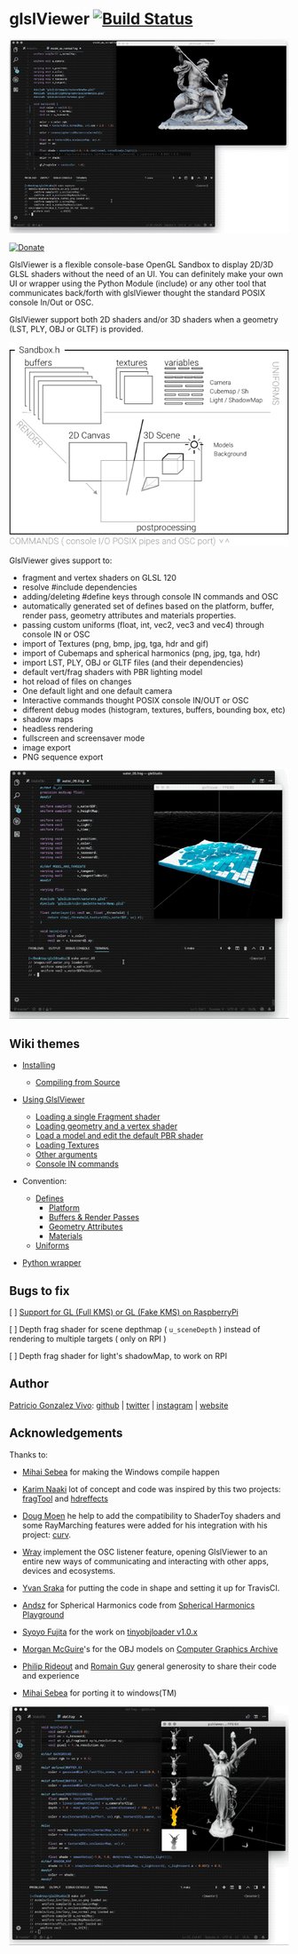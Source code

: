 # glslViewer [![Build Status](https://travis-ci.org/patriciogonzalezvivo/glslViewer.svg?branch=master)](https://travis-ci.org/patriciogonzalezvivo/glslViewer)

![](images/00.gif)

[![Donate](https://www.paypalobjects.com/en_US/i/btn/btn_donate_SM.gif)](https://www.paypal.com/cgi-bin/webscr?cmd=_s-xclick&hosted_button_id=4BQMKQJDQ9XH6)

GlslViewer is a flexible console-base OpenGL Sandbox to display 2D/3D GLSL shaders without the need of an UI. You can definitely make your own UI or wrapper using the Python Module (include) or any other tool that communicates back/forth with glslViewer thought the standard POSIX console In/Out or OSC.

GlslViewer support both 2D shaders and/or 3D shaders when a geometry (LST, PLY, OBJ or GLTF) is provided.

![](images/scene.png)

GlslViewer gives support to:

* fragment and vertex shaders on GLSL 120
* resolve #include dependencies
* adding/deleting #define keys through console IN commands and OSC
* automatically generated set of defines based on the platform, buffer, render pass, geometry attributes and materials properties.
* passing custom uniforms (float, int, vec2, vec3 and vec4) through console IN or OSC
* import of Textures (png, bmp, jpg, tga, hdr and gif)
* import of Cubemaps and spherical harmonics (png, jpg, tga, hdr)
* import LST, PLY, OBJ or GLTF files (and their dependencies)
* default vert/frag shaders with PBR lighting model
* hot reload of files on changes
* One default light and one default camera
* Interactive commands thought POSIX console IN/OUT or OSC
* different debug modes (histogram, textures, buffers, bounding box, etc)
* shadow maps
* headless rendering
* fullscreen and screensaver mode
* image export
* PNG sequence export

![](images/01.gif)

## Wiki themes

* [Installing](https://github.com/patriciogonzalezvivo/glslViewer/wiki/Installing)
    * [Compiling from Source](https://github.com/patriciogonzalezvivo/glslViewer/wiki/Compiling)

* [Using GlslViewer](https://github.com/patriciogonzalezvivo/glslViewer/wiki/Using-GlslViewer)
    * [Loading a single Fragment shader](https://github.com/patriciogonzalezvivo/glslViewer/wiki/Using-GlslViewer#1-loading-a-single-fragment-shader)
    * [Loading geometry and a vertex shader](https://github.com/patriciogonzalezvivo/glslViewer/wiki/Using-GlslViewer#2-loading-geometry-and-a-vertex-shader)
    * [Load a model and edit the default PBR shader](https://github.com/patriciogonzalezvivo/glslViewer/wiki/Using-GlslViewer#21-load-a-model-and-edit-the-default-pbr-shader)
    * [Loading Textures](https://github.com/patriciogonzalezvivo/glslViewer/wiki/Using-GlslViewer#3-loading-textures)
    * [Other arguments](https://github.com/patriciogonzalezvivo/glslViewer/wiki/Using-GlslViewer#4-other-arguments)
    * [Console IN commands](https://github.com/patriciogonzalezvivo/glslViewer/wiki/Using-GlslViewer#console-in-commands)

* Convention: 
    * [Defines](https://github.com/patriciogonzalezvivo/glslViewer/wiki/GlslViewer-DEFINES)
         * [Platform](https://github.com/patriciogonzalezvivo/glslViewer/wiki/GlslViewer-DEFINES#platform-defines)
         * [Buffers & Render Passes](https://github.com/patriciogonzalezvivo/glslViewer/wiki/GlslViewer-DEFINES#buffers-and-render-passes)
         * [Geometry Attributes](https://github.com/patriciogonzalezvivo/glslViewer/wiki/GlslViewer-DEFINES#geometry-defines)
         * [Materials](https://github.com/patriciogonzalezvivo/glslViewer/wiki/GlslViewer-DEFINES#material-defines)
    * [Uniforms](https://github.com/patriciogonzalezvivo/glslViewer/wiki/GlslViewer-UNIFORMS)

* [Python wrapper](https://github.com/patriciogonzalezvivo/glslViewer/wiki/Python-wrapper-for-GlslViewer)

## Bugs to fix

[ ] [Support for GL (Full KMS) or GL (Fake KMS) on RaspberryPi](https://github.com/patriciogonzalezvivo/glslViewer/issues/135)

[ ] Depth frag shader for scene depthmap  ( `u_sceneDepth` ) instead of rendering to multiple targets ( only on RPI )

[ ] Depth frag shader for light's shadowMap, to work on RPI


## Author

[Patricio Gonzalez Vivo](https://twitter.com/patriciogv): [github](https://github.com/patriciogonzalezvivo) | [twitter](https://twitter.com/patriciogv) | [instagram](https://www.instagram.com/patriciogonzalezvivo/) | [website](http://patricio.io)


## Acknowledgements

Thanks to:

* [Mihai Sebea](https://twitter.com/mihai_sebea) for making the Windows compile happen

* [Karim Naaki](http://karim.naaji.fr/) lot of concept and code was inspired by this two projects: [fragTool](https://github.com/karimnaaji/fragtool) and [hdreffects](https://github.com/karimnaaji/hdreffects)

* [Doug Moen](https://github.com/doug-moen) he help to add the compatibility to ShaderToy shaders and some RayMarching features were added for his integration with his project: [curv](https://github.com/doug-moen/curv).

* [Wray](https://twitter.com/wraybowling) implement the OSC listener feature, opening GlslViewer to an entire new ways of communicating and interacting with other apps, devices and ecosystems.

* [Yvan Sraka](https://github.com/yvan-sraka) for putting the code in shape and setting it up for TravisCI.

* [Andsz](http://andsz.de/) for Spherical Harmonics code from [Spherical Harmonics Playground](https://github.com/ands/spherical_harmonics_playground/)

* [Syoyo Fujita](syoyo.wordpress.com) for the work on [tinyobjloader v1.0.x](https://github.com/syoyo/tinyobjloader)

* [Morgan McGuire](https://casual-effects.com)'s for the OBJ models on [Computer Graphics Archive](https://casual-effects.com/data)

* [Philip Rideout](http://prideout.net/) and [Romain Guy](http://www.curious-creature.com/) general generosity to share their code and experience

* [Mihai Sebea](https://codepatcher.wordpress.com) for porting it to windows(TM) 

![](images/dof.gif)